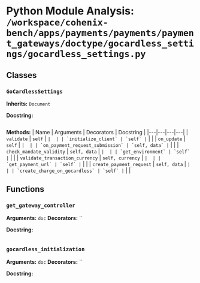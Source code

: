 # Python Module Analysis: `/workspace/cohenix-bench/apps/payments/payments/payment_gateways/doctype/gocardless_settings/gocardless_settings.py`

## Classes

### `GoCardlessSettings`
**Inherits:** `Document`


**Docstring:**
```

```

**Methods:**
| Name | Arguments | Decorators | Docstring |
|---|---|---|---|
| `validate` | `self` | `` |  |
| `initialize_client` | `self` | `` |  |
| `on_update` | `self` | `` |  |
| `on_payment_request_submission` | `self, data` | `` |  |
| `check_mandate_validity` | `self, data` | `` |  |
| `get_environment` | `self` | `` |  |
| `validate_transaction_currency` | `self, currency` | `` |  |
| `get_payment_url` | `self` | `` |  |
| `create_payment_request` | `self, data` | `` |  |
| `create_charge_on_gocardless` | `self` | `` |  |





## Functions

### `get_gateway_controller`
**Arguments:** `doc`
**Decorators:** ``

**Docstring:**
```

```
### `gocardless_initialization`
**Arguments:** `doc`
**Decorators:** ``

**Docstring:**
```

```


